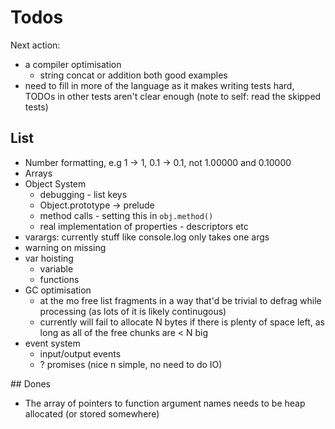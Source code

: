 # Todos

Next action: 
- a compiler optimisation
  - string concat or addition both good examples
- need to fill in more of the language as it makes writing tests hard, TODOs in other tests aren't clear
  enough (note to self: read the skipped tests)

## List

- Number formatting, e.g 1 -> 1, 0.1 -> 0.1, not 1.00000 and 0.10000
- Arrays
- Object System
  - debugging - list keys
  - Object.prototype -> prelude
  - method calls - setting this in `obj.method()`
  - real implementation of properties - descriptors etc
- varargs: currently stuff like console.log only takes one args
- warning on missing
- var hoisting
  - variable
  - functions
- GC optimisation
  - at the mo free list fragments in a way that'd be trivial to defrag while processing (as lots of it is likely continugous)
  - currently will fail to allocate N bytes if there is plenty of space left, as long as all of the free chunks are < N big
- event system
    - input/output events
    - ? promises (nice n simple, no need to do IO)

## Dones

- The array of pointers to function argument names needs to be heap allocated (or stored somewhere)
